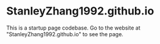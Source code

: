 # StanleyZhang1992.github.io

This is a startup page codebase. 
Go to the website at "StanleyZhang1992.github.io" to see the page.
